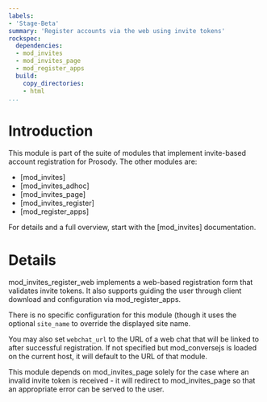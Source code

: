 ```yaml
---
labels:
- 'Stage-Beta'
summary: 'Register accounts via the web using invite tokens'
rockspec:
  dependencies:
  - mod_invites
  - mod_invites_page
  - mod_register_apps
  build:
    copy_directories:
    - html
...
```


Introduction
============

This module is part of the suite of modules that implement invite-based
account registration for Prosody. The other modules are:

- [mod_invites]
- [mod_invites_adhoc]
- [mod_invites_page]
- [mod_invites_register]
- [mod_register_apps]

For details and a full overview, start with the [mod_invites] documentation.

Details
=======

mod_invites_register_web implements a web-based registration form that
validates invite tokens. It also supports guiding the user through client
download and configuration via mod_register_apps.

There is no specific configuration for this module (though it uses the
optional `site_name` to override the displayed site name.

You may also set `webchat_url` to the URL of a web chat that will be linked
to after successful registration. If not specified but mod_conversejs is loaded
on the current host, it will default to the URL of that module.

This module depends on mod_invites_page solely for the case where an invalid
invite token is received - it will redirect to mod_invites_page so that an
appropriate error can be served to the user.
